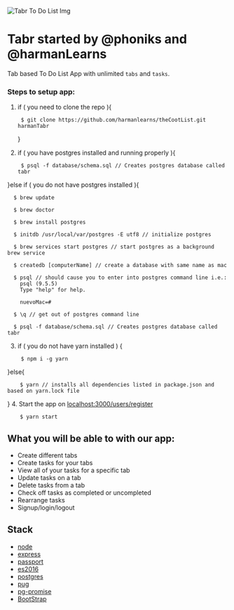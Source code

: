 ![Tabr To Do List Img](/public/images/TABR.png)
# Tabr started by @phoniks and @harmanLearns
Tab based To Do List App with unlimited `tabs` and `tasks`.

### Steps to setup app:
1. if ( you need to clone the repo ){

        $ git clone https://github.com/harmanlearns/theCootList.git harmanTabr
      
    }
2. if ( you have postgres installed and running properly ){

        $ psql -f database/schema.sql // Creates postgres database called tabr

  }else if ( you do not have postgres installed ){
    
      $ brew update 
      
      $ brew doctor
      
      $ brew install postgres
      
      $ initdb /usr/local/var/postgres -E utf8 // initialize postgres
      
      $ brew services start postgres // start postgres as a background brew service 
      
      $ createdb [computerName] // create a database with same name as mac
      
      $ psql // should cause you to enter into postgres command line i.e.:
        psql (9.5.5)
        Type "help" for help.
        
        nuevoMac=#
        
      $ \q // get out of postgres command line 
      
      $ psql -f database/schema.sql // Creates postgres database called tabr

3. if ( you do not have yarn installed ) {

        $ npm i -g yarn

  }else{
  
        $ yarn // installs all dependencies listed in package.json and based on yarn.lock file
    
  }
4. Start the app on [localhost:3000/users/register](http://localhost:3000/users/register)

        $ yarn start

## What you will be able to with our app:

- Create different tabs
- Create tasks for your tabs
- View all of your tasks for a specific tab
- Update tasks on a tab
- Delete tasks from a tab
- Check off tasks as completed or uncompleted
- Rearrange tasks
- Signup/login/logout

## Stack

- [node](https://nodejs.org/en/)
- [express](http://expressjs.com/)
- [passport](http://passportjs.org/)
- [es2016](http://es6-features.org/#Constants)
- [postgres](http://devdocs.io/postgresql/)
- [pug](https://pugjs.org/api/getting-started.html)
- [pg-promise](https://github.com/vitaly-t/pg-promise)
- [BootStrap](http://getbootstrap.com/)
